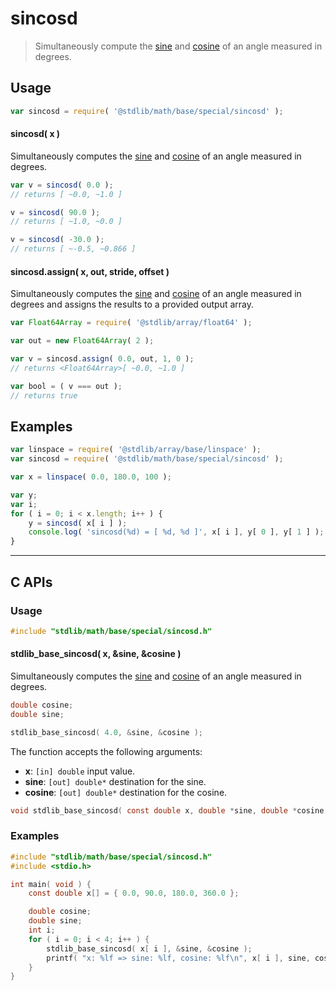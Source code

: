 <!--

@license Apache-2.0

Copyright (c) 2025 The Stdlib Authors.

Licensed under the Apache License, Version 2.0 (the "License");
you may not use this file except in compliance with the License.
You may obtain a copy of the License at

   http://www.apache.org/licenses/LICENSE-2.0

Unless required by applicable law or agreed to in writing, software
distributed under the License is distributed on an "AS IS" BASIS,
WITHOUT WARRANTIES OR CONDITIONS OF ANY KIND, either express or implied.
See the License for the specific language governing permissions and
limitations under the License.

-->

# sincosd

> Simultaneously compute the [sine][@stdlib/math/base/special/sind] and [cosine][@stdlib/math/base/special/cosd] of an angle measured in degrees.

<section class="usage">

## Usage

```javascript
var sincosd = require( '@stdlib/math/base/special/sincosd' );
```

#### sincosd( x )

Simultaneously computes the [sine][@stdlib/math/base/special/sind] and [cosine][@stdlib/math/base/special/cosd] of an angle measured in degrees.

```javascript
var v = sincosd( 0.0 );
// returns [ ~0.0, ~1.0 ]

v = sincosd( 90.0 );
// returns [ ~1.0, ~0.0 ]

v = sincosd( -30.0 );
// returns [ ~-0.5, ~0.866 ]
```

#### sincosd.assign( x, out, stride, offset )

Simultaneously computes the [sine][@stdlib/math/base/special/sind] and [cosine][@stdlib/math/base/special/cosd] of an angle measured in degrees and assigns the results to a provided output array.

```javascript
var Float64Array = require( '@stdlib/array/float64' );

var out = new Float64Array( 2 );

var v = sincosd.assign( 0.0, out, 1, 0 );
// returns <Float64Array>[ ~0.0, ~1.0 ]

var bool = ( v === out );
// returns true
```

</section>

<!-- /.usage -->

<section class="examples">

## Examples

<!-- eslint no-undef: "error" -->

```javascript
var linspace = require( '@stdlib/array/base/linspace' );
var sincosd = require( '@stdlib/math/base/special/sincosd' );

var x = linspace( 0.0, 180.0, 100 );

var y;
var i;
for ( i = 0; i < x.length; i++ ) {
    y = sincosd( x[ i ] );
    console.log( 'sincosd(%d) = [ %d, %d ]', x[ i ], y[ 0 ], y[ 1 ] );
}
```

</section>

<!-- /.examples -->

<!-- C interface documentation. -->

* * *

<section class="c">

## C APIs

<!-- Section to include introductory text. Make sure to keep an empty line after the intro `section` element and another before the `/section` close. -->

<section class="intro">

</section>

<!-- /.intro -->

<!-- C usage documentation. -->

<section class="usage">

### Usage

```c
#include "stdlib/math/base/special/sincosd.h"
```

#### stdlib_base_sincosd( x, &sine, &cosine )

Simultaneously computes the [sine][@stdlib/math/base/special/sind] and [cosine][@stdlib/math/base/special/cosd] of an angle measured in degrees.

```c
double cosine;
double sine;

stdlib_base_sincosd( 4.0, &sine, &cosine );
```

The function accepts the following arguments:

-   **x**:      `[in] double` input value.
-   **sine**:   `[out] double*` destination for the sine.
-   **cosine**: `[out] double*` destination for the cosine.

```c
void stdlib_base_sincosd( const double x, double *sine, double *cosine );
```

</section>

<!-- /.usage -->

<!-- C API usage notes. Make sure to keep an empty line after the `section` element and another before the `/section` close. -->

<section class="notes">

</section>

<!-- /.notes -->

<!-- C API usage examples. -->

<section class="examples">

### Examples

```c
#include "stdlib/math/base/special/sincosd.h"
#include <stdio.h>

int main( void ) {
    const double x[] = { 0.0, 90.0, 180.0, 360.0 };

    double cosine;
    double sine;
    int i;
    for ( i = 0; i < 4; i++ ) {
        stdlib_base_sincosd( x[ i ], &sine, &cosine );
        printf( "x: %lf => sine: %lf, cosine: %lf\n", x[ i ], sine, cosine );
    }
}
```

</section>

<!-- /.examples -->

</section>

<!-- /.c -->

<!-- Section for related `stdlib` packages. Do not manually edit this section, as it is automatically populated. -->

<section class="related">

</section>

<!-- /.related -->

<!-- Section for all links. Make sure to keep an empty line after the `section` element and another before the `/section` close. -->

<section class="links">

[@stdlib/math/base/special/cosd]: https://github.com/stdlib-js/math/tree/main/base/special/cosd

[@stdlib/math/base/special/sind]: https://github.com/stdlib-js/math/tree/main/base/special/sind

<!-- <related-links> -->

<!-- </related-links> -->

</section>

<!-- /.links -->
